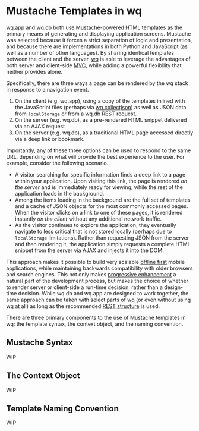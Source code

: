 Mustache Templates in wq
========================

[wq.app] and [wq.db] both use [Mustache]-powered HTML templates as the primary means of generating and displaying application screens.  Mustache was selected because it forces a strict separation of logic and presentation, and because there are implementations in both Python and JavaScript (as well as a number of other languages).  By sharing identical templates between the client and the server, [wq] is able to leverage the advantages of both server and client-side [MVC], while adding a powerful flexibility that neither provides alone.

Specifically, there are three ways a page can be rendered by the wq stack in response to a navigation event.

 1. On the client (e.g. wq.app), using a copy of the templates inlined with the JavaScript files (perhaps via [wq collectjson]) as well as JSON data from `localStorage` or from a wq.db REST request.
 2. On the server (e.g. wq.db), as a pre-rendered HTML snippet delivered via an AJAX request
 3. On the server (e.g. wq.db), as a traditional HTML page accessed directly via a deep link or bookmark.

Importantly, any of these three options can be used to respond to the same URL, depending on what will provide the best experience to the user.  For example, consider the following scenario.

 * A visitor searching for specific information finds a deep link to a page within your application.  Upon visiting this link, the page is rendered *on the server* and is immediately ready for viewing, while the rest of the application loads in the background.
 * Among the items loading in the background are the full set of templates and a cache of JSON objects for the most commonly accessed pages.  When the visitor clicks on a link to one of these pages, it is rendered instantly *on the client* without any additional network traffic.
 * As the visitor continues to explore the application, they eventually navigate to less critical that is not stored locally (perhaps due to `localStorage` limitations).  Rather than requesting JSON from the server and then rendering it, the application simply requests a complete HTML snippet from the server via AJAX and injects it into the DOM.
 
This approach makes it possible to build very scalable [offline first] mobile applications, while maintaining backwards compatibility with older browsers and search engines.  This not only makes [progressive enhancement] a natural part of the development process, but makes the choice of whether to render server or client-side a run-time decision, rather than a design-time decision.  While wq.db and wq.app are designed to work together, the same approach can be taken with select parts of wq (or even without using wq at all) as long as the recommended [REST structure] is used.

There are three primary components to the use of Mustache templates in wq: the template syntax, the context object, and the naming convention.

## Mustache Syntax
WIP

## The Context Object
WIP

## Template Naming Convention
WIP

[wq.app]: http://wq.io/wq.app
[wq.db]: http://wq.io/wq.db
[Mustache]: http://mustache.github.io
[wq]: http://wq.io
[MVC]: http://en.wikipedia.org/wiki/Model-view-controller
[wq collectjson]: http://wq.io/docs/collectjson
[offline first]: http://offlinefirst.org/
[progressive enhancement]: http://jakearchibald.com/2013/progressive-enhancement-still-important/
[REST structure]: http://wq.io/docs/rest-structure